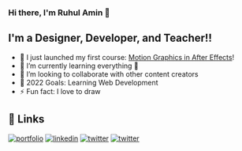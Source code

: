 ### Hi there, I'm Ruhul Amin 👋 
## I'm a Designer, Developer, and Teacher!!

- 🔭 I just launched my first course: [Motion Graphics in After Effects][course]!
- 🌱 I’m currently learning everything 🤣
- 👯 I’m looking to collaborate with other content creators
- 🥅 2022 Goals: Learning Web Development
- ⚡ Fun fact: I love to draw

[course]: https://10minuteschool.com/skills/courses/72/motion-graphics


## 🔗 Links
[![portfolio](https://img.shields.io/badge/my_portfolio-000?style=for-the-badge&logo=ko-fi&logoColor=white)](https://ruhulamin.net/)
[![linkedin](https://img.shields.io/badge/linkedin-0A66C2?style=for-the-badge&logo=linkedin&logoColor=white)](https://www.linkedin.com/followruhulamin)
[![twitter](https://img.shields.io/badge/twitter-1DA1F2?style=for-the-badge&logo=twitter&logoColor=white)](https://twitter.com/followruhulamin)
[![twitter](https://img.shields.io/youtube/channel/subscribers/UCF2ELyC3k25ESeP8gCenwRg?style=for-the-badge)](https://www.youtube.com/channel/UCF2ELyC3k25ESeP8gCenwRg)